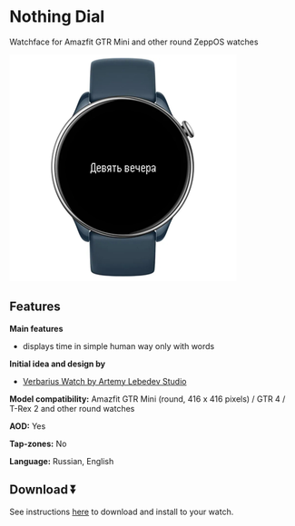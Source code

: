 # Nothing Dial
Watchface for Amazfit GTR Mini and other round ZeppOS watches

![demo](./demo-gtr-mini.png)

## Features

**Main features**
- displays time in simple human way only with words

**Initial idea and design by**
- [Verbarius Watch by Artemy Lebedev Studio](https://www.artlebedev.ru/verbarius/)

**Model compatibility:** Amazfit GTR Mini (round, 416 x 416 pixels) / GTR 4 / T-Rex 2 and other round watches

**AOD:** Yes

**Tap-zones:** No

**Language:** Russian, English

## Download ⏬

See instructions [here](https://github.com/novvember/amazfit-watchfaces/blob/main/README.md) to download and install to your watch.
